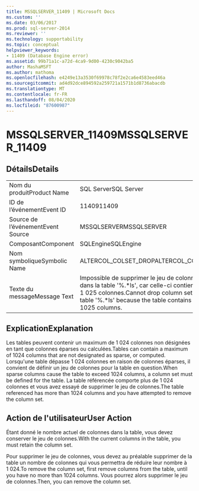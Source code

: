 ```yaml
---
title: MSSQLSERVER_11409 | Microsoft Docs
ms.custom: ''
ms.date: 03/06/2017
ms.prod: sql-server-2014
ms.reviewer: ''
ms.technology: supportability
ms.topic: conceptual
helpviewer_keywords:
- 11409 (Database Engine error)
ms.assetid: 99b71a1c-a72d-4ca9-9d00-4230c9042ba5
author: MashaMSFT
ms.author: mathoma
ms.openlocfilehash: e4249e13a3530f69978c78f2e2ca6e4583eed46a
ms.sourcegitcommit: ad4d92dce894592a259721a1571b1d8736abacdb
ms.translationtype: MT
ms.contentlocale: fr-FR
ms.lasthandoff: 08/04/2020
ms.locfileid: "87600987"
---
```

# <a name="mssqlserver_11409"></a><span data-ttu-id="73ff3-102">MSSQLSERVER_11409</span><span class="sxs-lookup"><span data-stu-id="73ff3-102">MSSQLSERVER_11409</span></span>
    
## <a name="details"></a><span data-ttu-id="73ff3-103">Détails</span><span class="sxs-lookup"><span data-stu-id="73ff3-103">Details</span></span>  
  
|||  
|-|-|  
|<span data-ttu-id="73ff3-104">Nom du produit</span><span class="sxs-lookup"><span data-stu-id="73ff3-104">Product Name</span></span>|<span data-ttu-id="73ff3-105">SQL Server</span><span class="sxs-lookup"><span data-stu-id="73ff3-105">SQL Server</span></span>|  
|<span data-ttu-id="73ff3-106">ID de l’événement</span><span class="sxs-lookup"><span data-stu-id="73ff3-106">Event ID</span></span>|<span data-ttu-id="73ff3-107">11409</span><span class="sxs-lookup"><span data-stu-id="73ff3-107">11409</span></span>|  
|<span data-ttu-id="73ff3-108">Source de l’événement</span><span class="sxs-lookup"><span data-stu-id="73ff3-108">Event Source</span></span>|<span data-ttu-id="73ff3-109">MSSQLSERVER</span><span class="sxs-lookup"><span data-stu-id="73ff3-109">MSSQLSERVER</span></span>|  
|<span data-ttu-id="73ff3-110">Composant</span><span class="sxs-lookup"><span data-stu-id="73ff3-110">Component</span></span>|<span data-ttu-id="73ff3-111">SQLEngine</span><span class="sxs-lookup"><span data-stu-id="73ff3-111">SQLEngine</span></span>|  
|<span data-ttu-id="73ff3-112">Nom symbolique</span><span class="sxs-lookup"><span data-stu-id="73ff3-112">Symbolic Name</span></span>|<span data-ttu-id="73ff3-113">ALTERCOL_COLSET_DROP</span><span class="sxs-lookup"><span data-stu-id="73ff3-113">ALTERCOL_COLSET_DROP</span></span>|  
|<span data-ttu-id="73ff3-114">Texte du message</span><span class="sxs-lookup"><span data-stu-id="73ff3-114">Message Text</span></span>|<span data-ttu-id="73ff3-115">Impossible de supprimer le jeu de colonnes '%.\*ls' dans la table '%.\*ls', car celle-ci contient plus de 1 025 colonnes.</span><span class="sxs-lookup"><span data-stu-id="73ff3-115">Cannot drop column set '%.\*ls' in table '%.\*ls' because the table contains more than 1025 columns.</span></span>|  
  
## <a name="explanation"></a><span data-ttu-id="73ff3-116">Explication</span><span class="sxs-lookup"><span data-stu-id="73ff3-116">Explanation</span></span>  
 <span data-ttu-id="73ff3-117">Les tables peuvent contenir un maximum de 1 024 colonnes non désignées en tant que colonnes éparses ou calculées.</span><span class="sxs-lookup"><span data-stu-id="73ff3-117">Tables can contain a maximum of 1024 columns that are not designated as sparse, or computed.</span></span> <span data-ttu-id="73ff3-118">Lorsqu'une table dépasse 1 024 colonnes en raison de colonnes éparses, il convient de définir un jeu de colonnes pour la table en question.</span><span class="sxs-lookup"><span data-stu-id="73ff3-118">When sparse columns cause the table to exceed 1024 columns, a column set must be defined for the table.</span></span> <span data-ttu-id="73ff3-119">La table référencée comporte plus de 1 024 colonnes et vous avez essayé de supprimer le jeu de colonnes.</span><span class="sxs-lookup"><span data-stu-id="73ff3-119">The table referenced has more than 1024 columns and you have attempted to remove the column set.</span></span>  
  
## <a name="user-action"></a><span data-ttu-id="73ff3-120">Action de l'utilisateur</span><span class="sxs-lookup"><span data-stu-id="73ff3-120">User Action</span></span>  
 <span data-ttu-id="73ff3-121">Étant donné le nombre actuel de colonnes dans la table, vous devez conserver le jeu de colonnes.</span><span class="sxs-lookup"><span data-stu-id="73ff3-121">With the current columns in the table, you must retain the column set.</span></span>  
  
 <span data-ttu-id="73ff3-122">Pour supprimer le jeu de colonnes, vous devez au préalable supprimer de la table un nombre de colonnes qui vous permettra de réduire leur nombre à 1 024.</span><span class="sxs-lookup"><span data-stu-id="73ff3-122">To remove the column set, first remove columns from the table, until you have no more than 1024 columns.</span></span> <span data-ttu-id="73ff3-123">Vous pourrez alors supprimer le jeu de colonnes.</span><span class="sxs-lookup"><span data-stu-id="73ff3-123">Then, you can remove the column set.</span></span>  
  
  
